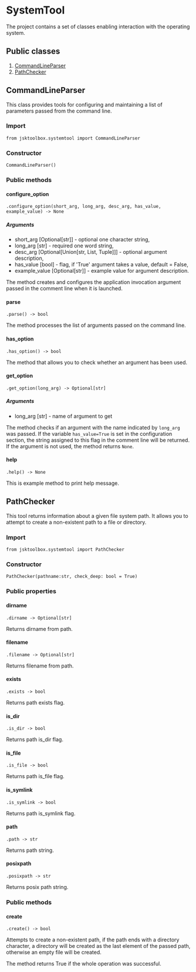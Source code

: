 # SystemTool

The project contains a set of classes enabling interaction with the operating system.

## Public classes

1. [CommandLineParser](https://github.com/Szumak75/JskToolBox/blob/1.1.6/docs/SystemTool.md#commandlineparser)
1. [PathChecker](https://github.com/Szumak75/JskToolBox/blob/1.1.6/docs/SystemTool.md#pathchecker)

## CommandLineParser

This class provides tools for configuring and maintaining a list of parameters passed from the command line.

### Import

```
from jsktoolbox.systemtool import CommandLineParser
```

### Constructor

```
CommandLineParser()
```

### Public methods

#### configure_option

```
.configure_option(short_arg, long_arg, desc_arg, has_value, example_value) -> None
```

##### Arguments

* short_arg [Optional[str]] - optional one character string,
* long_arg [str] - required one word string,
* desc_arg [Optional[Union[str, List, Tuple]]] - optional argument description,
* has_value [bool] - flag, if 'True' argument takes a value, default = False,
* example_value [Optional[str]] - example value for argument description.

The method creates and configures the application invocation argument passed in the comment line when it is launched.

#### parse

```
.parse() -> bool
```

The method processes the list of arguments passed on the command line.

#### has_option

```
.has_option() -> bool
```

The method that allows you to check whether an argument has been used.

#### get_option

```
.get_option(long_arg) -> Optional[str]
```

##### Arguments

* long_arg [str] - name of argument to get

The method checks if an argument with the name indicated by `long_arg` was passed. If the variable `has_value=True` is set in the configuration section, the string assigned to this flag in the comment line will be returned.
If the argument is not used, the method returns `None`.

#### help

```
.help() -> None
```

This is example method to print help message.

## PathChecker

This tool returns information about a given file system path. It allows you to attempt to create a non-existent path to a file or directory.

### Import

```
from jsktoolbox.systemtool import PathChecker
```

### Constructor

```
PathChecker(pathname:str, check_deep: bool = True)
```

### Public properties

#### dirname
```
.dirname -> Optional[str]
```

Returns dirname from path.

#### filename

```
.filename -> Optional[str]
```

Returns filename from path.

#### exists

```
.exists -> bool
```

Returns path exists flag.

#### is_dir

```
.is_dir -> bool
```

Returns path is_dir flag.

#### is_file

```
.is_file -> bool
```

Returns path is_file flag.

#### is_symlink

```
.is_symlink -> bool
```

Returns path is_symlink flag.

#### path

```
.path -> str
```

Returns path string.

#### posixpath

```
.posixpath -> str
```

Returns posix path string.

### Public methods

#### create

```
.create() -> bool
```

Attempts to create a non-existent path, if the path ends with a directory character, a directory will be created as the last element of the passed path, otherwise an empty file will be created.

The method returns True if the whole operation was successful.
